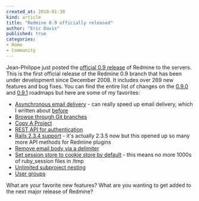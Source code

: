 ```yaml
---
created_at: 2010-01-30
kind: article
title: "Redmine 0.9 officially released"
author: "Eric Davis"
published: true
categories:
- Home
- Community
---
```


Jean-Philippe just posted the [official 0.9 release][release] of Redmine to the servers.  This is the first official release of the Redmine 0.9 branch that has been under development since December 2008.  It includes over 269 new features and bug fixes.  You can find the entire list of changes on the [0.9.0][] and [0.9.1][] roadmaps but here are some of my favorites:

* [Asynchronous email delivery][#613] - can really speed up email delivery, which I written about [before][async email]
* [Browse through Git branches][#1406]
* [Copy A Project][#886]
* [REST API for authentication][#3920]
* [Rails 2.3.4 support][#3597] - it's actually 2.3.5 now but this opened up so many more API methods for Redmine plugins
* [Remove email body via a delimiter][#4409]
* [Set session store to cookie store by default][#2628] - this means no more 1000s of ruby_session files in /tmp
* [Unlimited subproject nesting][#594]
* [User groups][#1018]

What are your favorite new features?  What are you wanting to get added to the next major release of Redmine?

[release]: http://www.redmine.org/news/33
[0.9.0]: http://www.redmine.org/versions/show/6
[0.9.1]: http://www.redmine.org/versions/show/15
[async email]: http://redmineblog.com/articles/asynchronous-email-delivery/

[#594]: http://www.redmine.org/issues/594
[#1018]: http://www.redmine.org/issues/1018
[#886]: http://www.redmine.org/issues/886
[#1406]: http://www.redmine.org/issues/1406
[#2628]: http://www.redmine.org/issues/2628
[#3597]: http://www.redmine.org/issues/3597
[#3920]: http://www.redmine.org/issues/3920
[#613]: http://www.redmine.org/issues/613
[#4409]: http://www.redmine.org/issues/4409
